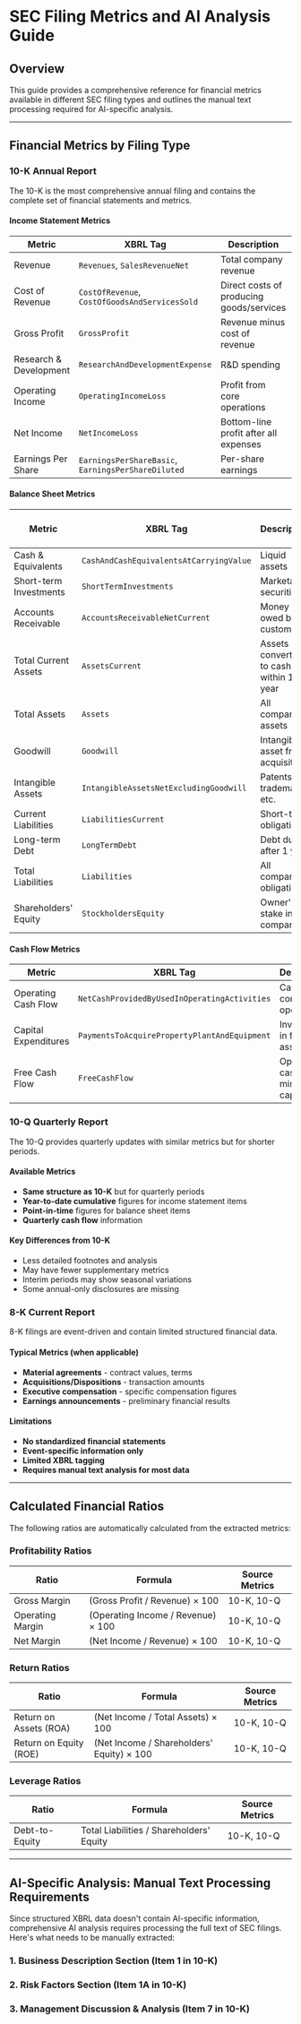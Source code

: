 # SEC Filing Metrics and AI Analysis Guide

## Overview

This guide provides a comprehensive reference for financial metrics available in different SEC filing types and outlines the manual text processing required for AI-specific analysis.

---

## Financial Metrics by Filing Type

### 10-K Annual Report

The 10-K is the most comprehensive annual filing and contains the complete set of financial statements and metrics.

#### Income Statement Metrics
| Metric | XBRL Tag | Description | Frequency |
|--------|----------|-------------|-----------|
| Revenue | `Revenues`, `SalesRevenueNet` | Total company revenue | Annual |
| Cost of Revenue | `CostOfRevenue`, `CostOfGoodsAndServicesSold` | Direct costs of producing goods/services | Annual |
| Gross Profit | `GrossProfit` | Revenue minus cost of revenue | Annual |
| Research & Development | `ResearchAndDevelopmentExpense` | R&D spending | Annual |
| Operating Income | `OperatingIncomeLoss` | Profit from core operations | Annual |
| Net Income | `NetIncomeLoss` | Bottom-line profit after all expenses | Annual |
| Earnings Per Share | `EarningsPerShareBasic`, `EarningsPerShareDiluted` | Per-share earnings | Annual |

#### Balance Sheet Metrics
| Metric | XBRL Tag | Description | Point-in-Time |
|--------|----------|-------------|---------------|
| Cash & Equivalents | `CashAndCashEquivalentsAtCarryingValue` | Liquid assets | Year-end |
| Short-term Investments | `ShortTermInvestments` | Marketable securities | Year-end |
| Accounts Receivable | `AccountsReceivableNetCurrent` | Money owed by customers | Year-end |
| Total Current Assets | `AssetsCurrent` | Assets convertible to cash within 1 year | Year-end |
| Total Assets | `Assets` | All company assets | Year-end |
| Goodwill | `Goodwill` | Intangible asset from acquisitions | Year-end |
| Intangible Assets | `IntangibleAssetsNetExcludingGoodwill` | Patents, trademarks, etc. | Year-end |
| Current Liabilities | `LiabilitiesCurrent` | Short-term obligations | Year-end |
| Long-term Debt | `LongTermDebt` | Debt due after 1 year | Year-end |
| Total Liabilities | `Liabilities` | All company obligations | Year-end |
| Shareholders' Equity | `StockholdersEquity` | Owner's stake in company | Year-end |

#### Cash Flow Metrics
| Metric | XBRL Tag | Description | Frequency |
|--------|----------|-------------|-----------|
| Operating Cash Flow | `NetCashProvidedByUsedInOperatingActivities` | Cash from core operations | Annual |
| Capital Expenditures | `PaymentsToAcquirePropertyPlantAndEquipment` | Investment in fixed assets | Annual |
| Free Cash Flow | `FreeCashFlow` | Operating cash flow minus capex | Annual |

### 10-Q Quarterly Report

The 10-Q provides quarterly updates with similar metrics but for shorter periods.

#### Available Metrics
- **Same structure as 10-K** but for quarterly periods
- **Year-to-date cumulative** figures for income statement items
- **Point-in-time** figures for balance sheet items
- **Quarterly cash flow** information

#### Key Differences from 10-K
- Less detailed footnotes and analysis
- May have fewer supplementary metrics
- Interim periods may show seasonal variations
- Some annual-only disclosures are missing

### 8-K Current Report

8-K filings are event-driven and contain limited structured financial data.

#### Typical Metrics (when applicable)
- **Material agreements** - contract values, terms
- **Acquisitions/Dispositions** - transaction amounts
- **Executive compensation** - specific compensation figures
- **Earnings announcements** - preliminary financial results

#### Limitations
- **No standardized financial statements**
- **Event-specific information only**
- **Limited XBRL tagging**
- **Requires manual text analysis for most data**

---

## Calculated Financial Ratios

The following ratios are automatically calculated from the extracted metrics:

### Profitability Ratios
| Ratio | Formula | Source Metrics |
|-------|---------|----------------|
| Gross Margin | (Gross Profit / Revenue) × 100 | 10-K, 10-Q |
| Operating Margin | (Operating Income / Revenue) × 100 | 10-K, 10-Q |
| Net Margin | (Net Income / Revenue) × 100 | 10-K, 10-Q |

### Return Ratios
| Ratio | Formula | Source Metrics |
|-------|---------|----------------|
| Return on Assets (ROA) | (Net Income / Total Assets) × 100 | 10-K, 10-Q |
| Return on Equity (ROE) | (Net Income / Shareholders' Equity) × 100 | 10-K, 10-Q |

### Leverage Ratios
| Ratio | Formula | Source Metrics |
|-------|---------|----------------|
| Debt-to-Equity | Total Liabilities / Shareholders' Equity | 10-K, 10-Q |

---



## AI-Specific Analysis: Manual Text Processing Requirements

Since structured XBRL data doesn't contain AI-specific information, comprehensive AI analysis requires processing the full text of SEC filings. Here's what needs to be manually extracted:

### 1. Business Description Section (Item 1 in 10-K)

### 2. Risk Factors Section (Item 1A in 10-K)

### 3. Management Discussion & Analysis (Item 7 in 10-K)
